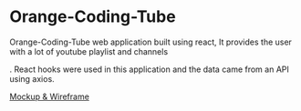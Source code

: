 # Orange-Coding-Tube

Orange-Coding-Tube web application built using react, It provides the user with a lot of  youtube playlist and channels 

. React hooks were used in this application and the data came from an API using axios.

[Mockup & Wireframe](https://drive.google.com/file/d/1f1SbVXyR9U4Ly9ZTcWpdBabxe89fddhJ/view?usp=sharing)


